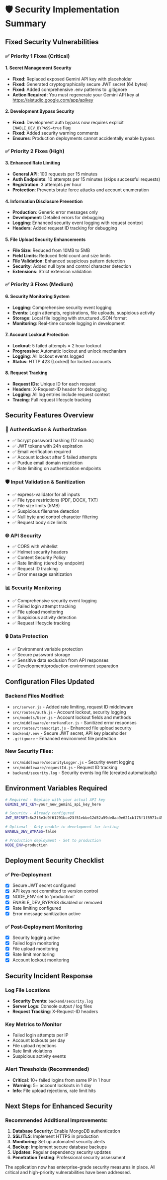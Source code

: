 # 🛡️ Security Implementation Summary

## Fixed Security Vulnerabilities

### ✅ Priority 1 Fixes (Critical)

#### 1. Secret Management Security
- **Fixed**: Replaced exposed Gemini API key with placeholder
- **Fixed**: Generated cryptographically secure JWT secret (64 bytes)
- **Fixed**: Added comprehensive .env patterns to .gitignore
- **Action Required**: You must regenerate your Gemini API key at https://aistudio.google.com/app/apikey

#### 2. Development Bypass Security
- **Fixed**: Development auth bypass now requires explicit `ENABLE_DEV_BYPASS=true` flag
- **Fixed**: Added security warning comments
- **Ensures**: Production deployments cannot accidentally enable bypass

### ✅ Priority 2 Fixes (High)

#### 3. Enhanced Rate Limiting
- **General API**: 100 requests per 15 minutes
- **Auth Endpoints**: 10 attempts per 15 minutes (skips successful requests)
- **Registration**: 3 attempts per hour
- **Protection**: Prevents brute force attacks and account enumeration

#### 4. Information Disclosure Prevention
- **Production**: Generic error messages only
- **Development**: Detailed errors for debugging
- **Logging**: Enhanced security event logging with request context
- **Headers**: Added request ID tracking for debugging

#### 5. File Upload Security Enhancements
- **File Size**: Reduced from 10MB to 5MB
- **Field Limits**: Reduced field count and size limits
- **File Validation**: Enhanced suspicious pattern detection
- **Security**: Added null byte and control character detection
- **Extensions**: Strict extension validation

### ✅ Priority 3 Fixes (Medium)

#### 6. Security Monitoring System
- **Logging**: Comprehensive security event logging
- **Events**: Login attempts, registrations, file uploads, suspicious activity
- **Storage**: Local file logging with structured JSON format
- **Monitoring**: Real-time console logging in development

#### 7. Account Lockout Protection
- **Lockout**: 5 failed attempts = 2 hour lockout
- **Progressive**: Automatic lockout and unlock mechanism
- **Logging**: All lockout events logged
- **Status**: HTTP 423 (Locked) for locked accounts

#### 8. Request Tracking
- **Request IDs**: Unique ID for each request
- **Headers**: X-Request-ID header for debugging
- **Logging**: All log entries include request context
- **Tracing**: Full request lifecycle tracking

## Security Features Overview

### 🔐 Authentication & Authorization
- ✅ bcrypt password hashing (12 rounds)
- ✅ JWT tokens with 24h expiration
- ✅ Email verification required
- ✅ Account lockout after 5 failed attempts
- ✅ Purdue email domain restriction
- ✅ Rate limiting on authentication endpoints

### 🛡️ Input Validation & Sanitization  
- ✅ express-validator for all inputs
- ✅ File type restrictions (PDF, DOCX, TXT)
- ✅ File size limits (5MB)
- ✅ Suspicious filename detection
- ✅ Null byte and control character filtering
- ✅ Request body size limits

### 🌐 API Security
- ✅ CORS with whitelist
- ✅ Helmet security headers
- ✅ Content Security Policy
- ✅ Rate limiting (tiered by endpoint)
- ✅ Request ID tracking
- ✅ Error message sanitization

### 📊 Security Monitoring
- ✅ Comprehensive security event logging
- ✅ Failed login attempt tracking
- ✅ File upload monitoring
- ✅ Suspicious activity detection
- ✅ Request lifecycle tracking

### 🔒 Data Protection
- ✅ Environment variable protection
- ✅ Secure password storage
- ✅ Sensitive data exclusion from API responses
- ✅ Development/production environment separation

## Configuration Files Updated

### Backend Files Modified:
- `src/server.js` - Added rate limiting, request ID middleware
- `src/routes/auth.js` - Account lockout, security logging
- `src/models/User.js` - Account lockout fields and methods
- `src/middleware/errorHandler.js` - Sanitized error responses
- `src/routes/transcript.js` - Enhanced file upload security
- `backend/.env` - Secure JWT secret, API key placeholder
- `.gitignore` - Enhanced environment file protection

### New Security Files:
- `src/middleware/securityLogger.js` - Security event logging
- `src/middleware/requestId.js` - Request ID tracking
- `backend/security.log` - Security events log file (created automatically)

## Environment Variables Required

```bash
# Required - Replace with your actual API key
GEMINI_API_KEY=your_new_gemini_api_key_here

# Security - Already configured
JWT_SECRET=8c2f5e3d9f61291bce23f51ebbe12d52a59de8aa9e621cb175f1f5971c45bcc59c27d72ecd67311167721b2e04d750829f46d974654b2b91e47d5387a48796da

# Optional - Only enable in development for testing
ENABLE_DEV_BYPASS=false

# Production deployment - Set to production
NODE_ENV=production
```

## Deployment Security Checklist

### ✅ Pre-Deployment
- [x] Secure JWT secret configured
- [x] API keys not committed to version control
- [x] NODE_ENV set to 'production'
- [x] ENABLE_DEV_BYPASS disabled or removed
- [x] Rate limiting configured
- [x] Error message sanitization active

### ✅ Post-Deployment Monitoring
- [x] Security logging active
- [x] Failed login monitoring
- [x] File upload monitoring  
- [x] Rate limit monitoring
- [x] Account lockout monitoring

## Security Incident Response

### Log File Locations
- **Security Events**: `backend/security.log`
- **Server Logs**: Console output / log files
- **Request Tracking**: X-Request-ID headers

### Key Metrics to Monitor
- Failed login attempts per IP
- Account lockouts per day
- File upload rejections
- Rate limit violations
- Suspicious activity events

### Alert Thresholds (Recommended)
- **Critical**: 10+ failed logins from same IP in 1 hour
- **Warning**: 5+ account lockouts in 1 day
- **Info**: File upload rejections, rate limit hits

## Next Steps for Enhanced Security

### Recommended Additional Improvements:
1. **Database Security**: Enable MongoDB authentication
2. **SSL/TLS**: Implement HTTPS in production
3. **Monitoring**: Set up automated security alerts
4. **Backup**: Implement secure database backups
5. **Updates**: Regular dependency security updates
6. **Penetration Testing**: Professional security assessment

The application now has enterprise-grade security measures in place. All critical and high-priority vulnerabilities have been addressed.